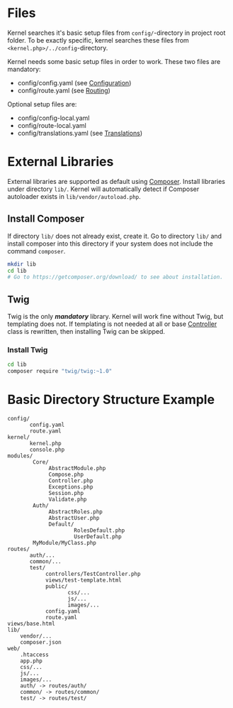 
# Files 
Kernel searches it's basic setup files from `config/`-directory in project root folder. To be exactly specific, kernel searches these files from `<kernel.php>/../config`-directory.

Kernel needs some basic setup files in order to work. These two files are mandatory:

* config/config.yaml (see [Configuration](Configuration))
* config/route.yaml (see [Routing](Routing))

Optional setup files are:

* config/config-local.yaml
* config/route-local.yaml
* config/translations.yaml (see [Translations](Translations))

# External Libraries
External libraries are supported as default using [Composer](https://getcomposer.org/). Install libraries under directory `lib/`. Kernel will automatically detect if Composer autoloader exists in `lib/vendor/autoload.php`.

## Install Composer
If directory `lib/` does not already exist, create it. Go to directory `lib/` and install composer into this directory if your system does not include the command `composer`.
```sh
mkdir lib
cd lib
# Go to https://getcomposer.org/download/ to see about installation.
```

## Twig
Twig is the only ***mandatory*** library. Kernel will work fine without Twig, but templating does not. If templating is not needed at all or base [Controller](Controller) class is rewritten, then installing Twig can be skipped.

### Install Twig
```sh
cd lib
composer require "twig/twig:~1.0"
```

# Basic Directory Structure Example
```
config/
       config.yaml
       route.yaml
kernel/
       kernel.php
       console.php
modules/
        Core/
             AbstractModule.php
             Compose.php
             Controller.php
             Exceptions.php
             Session.php
             Validate.php
        Auth/
             AbstractRoles.php
             AbstractUser.php
             Default/
                     RolesDefault.php
                     UserDefault.php
        MyModule/MyClass.php
routes/
       auth/...
       common/...
       test/
            controllers/TestController.php
            views/test-template.html
            public/
                   css/...
                   js/...
                   images/...
            config.yaml
            route.yaml
views/base.html
lib/
    vendor/...
    composer.json
web/
    .htaccess
    app.php
    css/...
    js/...
    images/...
    auth/ -> routes/auth/
    common/ -> routes/common/
    test/ -> routes/test/
```
